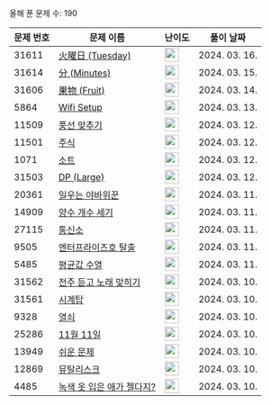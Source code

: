 올해 푼 문제 수: 190

| 문제 번호 | 문제 이름 | 난이도 | 풀이 날짜 |
| --- | --- | --- | --- |
| 31611 | [火曜日 (Tuesday)](https://www.acmicpc.net/problem/31611) | <img height="25px" width="25px=" src="https://static.solved.ac/tier_small/1.svg"/> | 2024. 03. 16.  |
| 31614 | [分 (Minutes)](https://www.acmicpc.net/problem/31614) | <img height="25px" width="25px=" src="https://static.solved.ac/tier_small/1.svg"/> | 2024. 03. 15.  |
| 31606 | [果物 (Fruit)](https://www.acmicpc.net/problem/31606) | <img height="25px" width="25px=" src="https://static.solved.ac/tier_small/1.svg"/> | 2024. 03. 14.  |
| 5864 | [Wifi Setup](https://www.acmicpc.net/problem/5864) | <img height="25px" width="25px=" src="https://static.solved.ac/tier_small/12.svg"/> | 2024. 03. 13.  |
| 11509 | [풍선 맞추기](https://www.acmicpc.net/problem/11509) | <img height="25px" width="25px=" src="https://static.solved.ac/tier_small/11.svg"/> | 2024. 03. 12.  |
| 11501 | [주식](https://www.acmicpc.net/problem/11501) | <img height="25px" width="25px=" src="https://static.solved.ac/tier_small/9.svg"/> | 2024. 03. 12.  |
| 1071 | [소트](https://www.acmicpc.net/problem/1071) | <img height="25px" width="25px=" src="https://static.solved.ac/tier_small/16.svg"/> | 2024. 03. 12.  |
| 31503 | [DP (Large)](https://www.acmicpc.net/problem/31503) | <img height="25px" width="25px=" src="https://static.solved.ac/tier_small/16.svg"/> | 2024. 03. 12.  |
| 20361 | [일우는 야바위꾼](https://www.acmicpc.net/problem/20361) | <img height="25px" width="25px=" src="https://static.solved.ac/tier_small/3.svg"/> | 2024. 03. 11.  |
| 14909 | [양수 개수 세기](https://www.acmicpc.net/problem/14909) | <img height="25px" width="25px=" src="https://static.solved.ac/tier_small/3.svg"/> | 2024. 03. 11.  |
| 27115 | [통신소](https://www.acmicpc.net/problem/27115) | <img height="25px" width="25px=" src="https://static.solved.ac/tier_small/15.svg"/> | 2024. 03. 11.  |
| 9505 | [엔터프라이즈호 탈출](https://www.acmicpc.net/problem/9505) | <img height="25px" width="25px=" src="https://static.solved.ac/tier_small/12.svg"/> | 2024. 03. 11.  |
| 5485 | [평균값 수열](https://www.acmicpc.net/problem/5485) | <img height="25px" width="25px=" src="https://static.solved.ac/tier_small/14.svg"/> | 2024. 03. 11.  |
| 31562 | [전주 듣고 노래 맞히기](https://www.acmicpc.net/problem/31562) | <img height="25px" width="25px=" src="https://static.solved.ac/tier_small/5.svg"/> | 2024. 03. 10.  |
| 31561 | [시계탑](https://www.acmicpc.net/problem/31561) | <img height="25px" width="25px=" src="https://static.solved.ac/tier_small/2.svg"/> | 2024. 03. 10.  |
| 9328 | [열쇠](https://www.acmicpc.net/problem/9328) | <img height="25px" width="25px=" src="https://static.solved.ac/tier_small/15.svg"/> | 2024. 03. 10.  |
| 25286 | [11월 11일](https://www.acmicpc.net/problem/25286) | <img height="25px" width="25px=" src="https://static.solved.ac/tier_small/3.svg"/> | 2024. 03. 10.  |
| 13949 | [쉬운 문제](https://www.acmicpc.net/problem/13949) | <img height="25px" width="25px=" src="https://static.solved.ac/tier_small/23.svg"/> | 2024. 03. 10.  |
| 12869 | [뮤탈리스크](https://www.acmicpc.net/problem/12869) | <img height="25px" width="25px=" src="https://static.solved.ac/tier_small/12.svg"/> | 2024. 03. 10.  |
| 4485 | [녹색 옷 입은 애가 젤다지?](https://www.acmicpc.net/problem/4485) | <img height="25px" width="25px=" src="https://static.solved.ac/tier_small/12.svg"/> | 2024. 03. 10.  |
